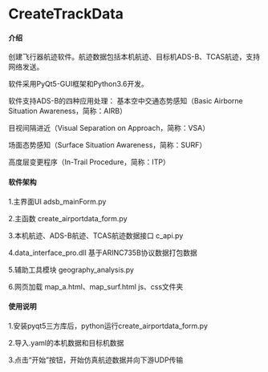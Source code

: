 # CreateTrackData

#### 介绍
创建飞行器航迹软件。航迹数据包括本机航迹、目标机ADS-B、TCAS航迹，支持网络发送。

软件采用PyQt5-GUI框架和Python3.6开发。

软件支持ADS-B的四种应用处理：
基本空中交通态势感知（Basic Airborne Situation Awareness，简称：AIRB）

目视间隔进近（Visual Separation on Approach，简称：VSA）

场面态势感知（Surface Situation Awareness，简称：SURF）

高度层变更程序（In-Trail Procedure，简称：ITP）

#### 软件架构
1.主界面UI adsb_mainForm.py

2.主函数 create_airportdata_form.py

3.本机航迹、ADS-B航迹、TCAS航迹数据接口 c_api.py

4.data_interface_pro.dll 基于ARINC735B协议数据打包数据

5.辅助工具模块 geography_analysis.py

6.网页加载 map_a.html、map_surf.html js、css文件夹


#### 使用说明

1.安装pyqt5三方库后，python运行create_airportdata_form.py

2.导入.yaml的本机数据和目标机数据

3.点击“开始”按钮，开始仿真航迹数据并向下游UDP传输

